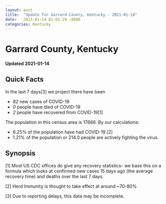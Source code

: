 ```yaml
---
layout: post
title:  "Update for Garrard County, Kentucky - 2021-01-14"
date:   2021-01-14 01:01:29 -0600
categories: Kentucky
---
```


# Garrard County, Kentucky
#### Updated 2021-01-14

## Quick Facts

In the last 7 days[3] we project there have been
- *82* new cases of COVID-19
- *0* people have died of COVID-19
- *2* people have recovered from COVID-19[1]

The population in this census area is 17666. By our calculations:
- 6.25% of the population have had COVID-19.[2]
- 1.21% of the population or 214.0 people are actively fighting the virus.

## Synopsis




[1] Most US CDC offices do give any recovery statistics- we base this on a formula which looks at confirmed new cases
15 days ago (the average recovery time) and deaths over the last 7 days.

[2] Herd Immunity is thought to take effect at around ~70-80%

[3] Due to reporting delays, this data may be incomplete.
 
    